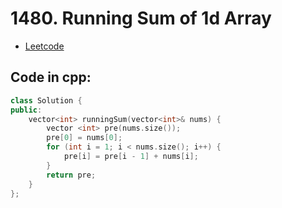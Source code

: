 # 1480. Running Sum of 1d Array
- [Leetcode](https://leetcode.com/problems/running-sum-of-1d-array/description/)
## Code in cpp:
```cpp
class Solution {
public:
    vector<int> runningSum(vector<int>& nums) {
        vector <int> pre(nums.size());
        pre[0] = nums[0];
        for (int i = 1; i < nums.size(); i++) {
            pre[i] = pre[i - 1] + nums[i];
        }
        return pre;
    }
};
```
